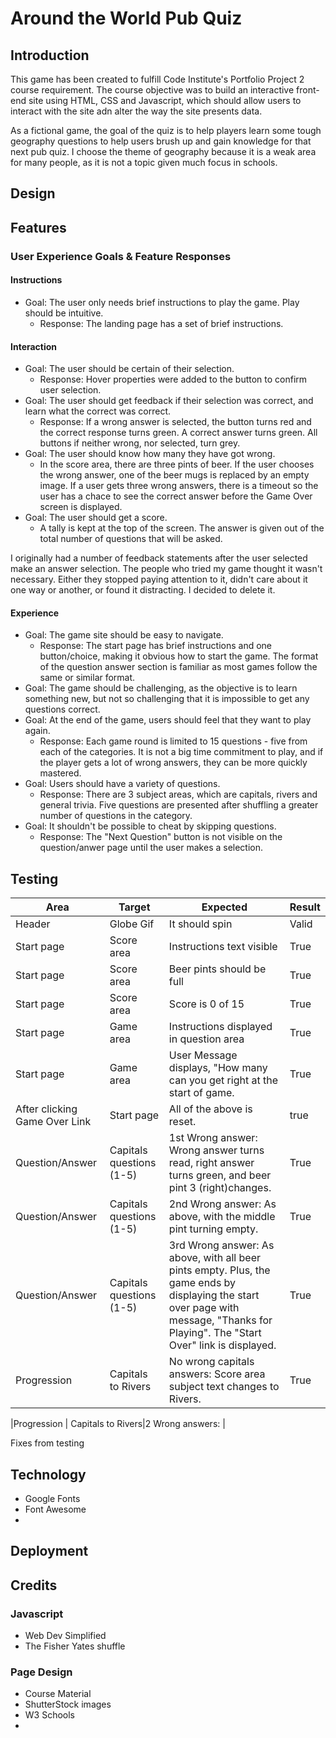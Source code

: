 # Around the World Pub Quiz
## Introduction
This game has been created to fulfill Code Institute's Portfolio Project 2 course requirement. The course objective was to build an interactive front-end site using HTML, CSS and Javascript, which should allow users to interact with the site adn alter the way the site presents data.

As a fictional game, the goal of the quiz is to help players learn some tough geography questions to help users brush up and gain knowledge for that next pub quiz. I choose the theme of geography because it is a weak area for many people, as it is not a topic given much focus in schools. 

## Design

## Features
### User Experience Goals & Feature Responses

#### Instructions
- Goal: The user only needs brief instructions to play the game. Play should be intuitive.
    - Response: The landing page has a set of brief instructions. 

#### Interaction
- Goal: The user should be certain of their selection.
    - Response: Hover properties were added to the button to confirm user selection.
- Goal: The user should get feedback if their selection was correct, and learn what the correct was correct.
    - Response: If a wrong answer is selected, the button turns red and the correct response turns green. A correct answer turns green. All buttons if neither wrong, nor selected, turn grey.  
- Goal: The user should know how many they have got wrong. 
    - In the score area, there are three pints of beer. If the user chooses the wrong answer, one of the beer mugs is replaced by an empty image. If a user gets three wrong answers, there is a timeout so the user has a chace to see the correct answer before the Game Over screen is displayed.
- Goal: The user should get a score.
    - A tally is kept at the top of the screen. The answer is given out of the total number of questions that will be asked. 

I originally had a number of feedback statements after the user selected make an answer selection. The people who tried my game thought it wasn't necessary. Either they stopped paying attention to it, didn't care about it one way or another, or found it distracting. I decided to delete it. 

#### Experience
- Goal: The game site should be easy to navigate.
    - Response: The start page has brief instructions and one button/choice, making it obvious how to start the game. The format of the question answer section is familiar as most games follow the same or similar format.
- Goal: The game should be challenging, as the objective is to learn something new, but not so challenging that it is impossible to get any questions correct.
- Goal: At the end of the game, users should feel that they want to play again. 
    - Response: Each game round is limited to 15 questions - five from each of the categories. It is not a big time commitment to play, and if the player gets a lot of wrong answers, they can be more quickly mastered.
- Goal: Users should have a variety of questions.
    - Response: There are 3 subject areas, which are capitals, rivers and general trivia. Five questions are presented after shuffling a greater number of questions in the category. 
- Goal: It shouldn't be possible to cheat by skipping questions. 
    - Response: The "Next Question" button is not visible on the question/anwer page until the user makes a selection. 


## Testing
| Area | Target |Expected | Result |
| ---------------- |---------------- |---------------- | -----
|Header | Globe Gif | It should spin | Valid|
| Start page | Score area |Instructions text visible | True |
| Start page | Score area |Beer pints should be full | True |
| Start page | Score area  |Score is 0 of 15 | True |
| Start page | Game area |Instructions displayed in question area | True |
| Start page | Game area | User Message displays, "How many can you get right at the start of game. | True |
| After clicking Game Over Link | Start page |All of the above is reset. | true |
|Question/Answer  | Capitals questions (1-5) | 1st Wrong answer: Wrong answer turns read, right answer turns green, and beer pint 3 (right)changes. | True|
|Question/Answer  | Capitals questions (1-5) | 2nd Wrong answer: As above, with the middle pint turning empty. | True|
|Question/Answer  | Capitals questions (1-5) | 3rd Wrong answer: As above, with all beer pints empty. Plus, the game ends by displaying the start over page with message, "Thanks for Playing". The "Start Over" link is displayed. | True|
|Progression | Capitals to Rivers| No wrong capitals answers: Score area subject text changes to Rivers. |True| 

|Progression | Capitals to Rivers|2 Wrong answers:  |

Fixes from testing

## Technology
- Google Fonts
- Font Awesome
-  
## Deployment
## Credits
### Javascript
- Web Dev Simplified
- The Fisher Yates shuffle
### Page Design
- Course Material
- ShutterStock images
- W3 Schools
- 
